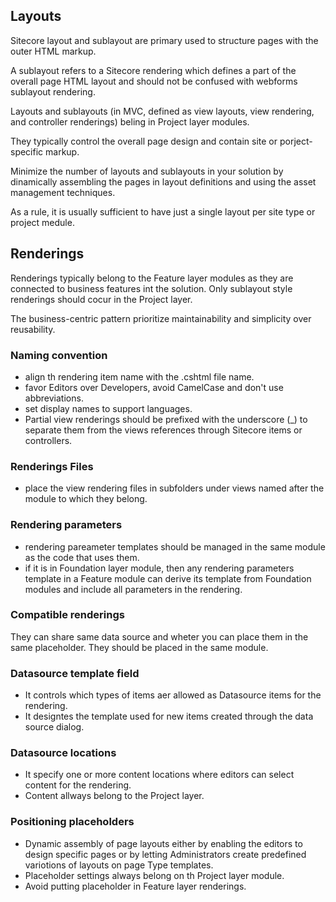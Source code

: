 ## Layouts

Sitecore layout and sublayout are primary used to structure pages with the outer HTML markup. 

A sublayout refers to a Sitecore rendering which defines a part of the overall page HTML layout and should not be confused with webforms sublayout rendering.

Layouts and sublayouts (in MVC, defined as view layouts, view rendering, and controller renderings) beling in Project layer modules.

They typically control the overall page design and contain site or porject-specific markup.

Minimize the number of layouts and sublayouts in your solution by dinamically assembling the pages in layout definitions and using the asset management techniques.

As a rule, it is usually sufficient to have just a single layout per site type or project medule.

## Renderings

Renderings typically belong to the Feature layer modules as they are connected to business features int the solution. Only sublayout style renderings should cocur in the Project layer.

The business-centric pattern prioritize maintainability and simplicity over reusability.

### Naming convention

- align th rendering item name with the .cshtml file name.
- favor Editors over Developers, avoid CamelCase and don't use abbreviations.
- set display names to support languages.
- Partial view renderings should be prefixed with the underscore (_) to separate them from the views references through Sitecore items or controllers.

### Renderings Files

- place the view rendering files in subfolders under views named after the module to which they belong.

### Rendering parameters

- rendering pareameter templates should be managed in the same module as the code that uses them.
- if it is in Foundation layer module, then any rendering parameters template in a Feature module can derive its template from Foundation modules and include all parameters in the rendering.

### Compatible renderings

They can share same data source and wheter you can place them in the same placeholder. They should be placed in the same module.

### Datasource template field

- It controls which types of items aer allowed as Datasource items for the rendering.
- It designtes the template used for new items created through the data source dialog.

### Datasource locations

- It specify one or more content locations where editors can select content for the rendering.
- Content allways belong to the Project layer.

### Positioning placeholders

- Dynamic assembly of page layouts either by enabling the editors to design specific pages or by letting Administrators create predefined variotions of layouts on page Type templates.
- Placeholder settings always belong on th Project layer module.
- Avoid putting placeholder in Feature layer renderings.

